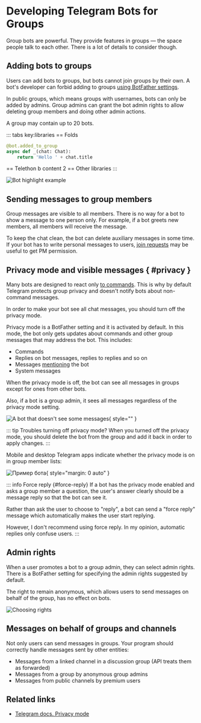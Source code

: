 # Developing Telegram Bots for Groups

Group bots are powerful. 
They provide features in groups — the space people talk to each other.
There is a lot of details to consider though.

## Adding bots to groups

Users can add bots to groups, but bots cannot join groups by their own. 
A bot's developer can forbid adding to groups [using BotFather settings](../dev/botfather).

In public groups, which means groups with usernames, bots can only be added by admins. 
Group admins can grant the bot admin rights to allow deleting group members and doing other admin actions.

A group may contain up to 20 bots.

::: tabs key:libraries
== Folds
```python
@bot.added_to_group
async def _(chat: Chat):
    return 'Hello ' + chat.title
```
== Telethon
b content 2
== Other libraries
<HelpNeeded/>
:::

![Bot highlight example](/pictures/ru/highlighter.png)

## Sending messages to group members

Group messages are visible to all members. There is no way for a bot to show a message to one person only.
For example, if a bot greets new members, all members will receive the message.

To keep the chat clean, the bot can delete auxiliary messages in some time. If your bot has to write personal messages
to users, [join requests](../interaction/join-requests) may be useful to get PM permission.

## Privacy mode and visible messages { #privacy }

Many bots are designed to react only [to commands](../messages/commands.md).
This is why by default Telegram protects group privacy and doesn't notify bots about non-command messages.

In order to make your bot see all chat messages, you should turn off the privacy mode.

Privacy mode is a BotFather setting and it is activated by default. 
In this mode, the bot only gets updates about commands and other group messages that may address the bot. 
This includes:
- Commands
- Replies on bot messages, replies to replies and so on
- Messages [mentioning](../messages/markup#mention) the bot
- System messages

When the privacy mode is off, the bot can see all messages in groups except for ones from other bots.

Also, if a bot is a group admin, it sees all messages regardless of the privacy mode setting.

![A bot that doesn't see some messages](/pictures/ru/friedrich.png){ style="" }

::: tip Troubles turning off privacy mode?
When you turned off the privacy mode, you should delete the bot from the group and add it back 
in order to apply changes.
:::

Mobile and desktop Telegram apps indicate whether the privacy mode is on in group member lists:

![Пример бота](/pictures/ru/privacy.png){ style="margin: 0 auto" }

::: info Force reply {#force-reply}
If a bot has the privacy mode enabled and asks a group member a question, the user's answer clearly
should be a message reply so that the bot can see it.

Rather than ask the user to choose to "reply", a bot can send a "force reply" message which automatically makes
the user start replying.

However, I don't recommend using force reply. In my opinion, automatic replies only confuse users.
:::

## Admin rights

When a user promotes a bot to a group admin, they can select admin rights. There is a BotFather setting for specifying 
the admin rights suggested by default.

The right to remain anonymous, which allows users to send messages on behalf of the group, has no effect on bots.

![Choosing rights](/pictures/ru/admin-rights.png)

## Messages on behalf of groups and channels

Not only users can send messages in groups.
Your program should correctly handle messages sent by other entities:

- Messages from a linked channel in a discussion group (API treats them as forwarded)
- Messages from a group by anonymous group admins
- Messages from public channels by premium users

## Related links

- [Telegram docs. Privacy mode](https://core.telegram.org/bots/features#privacy-mode)

